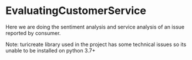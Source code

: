 # EvaluatingCustomerService

Here we are doing the sentiment analysis and service analysis of an issue reported by consumer.

Note: turicreate library used in the project has some technical issues so its unable to be installed on python 3.7+
